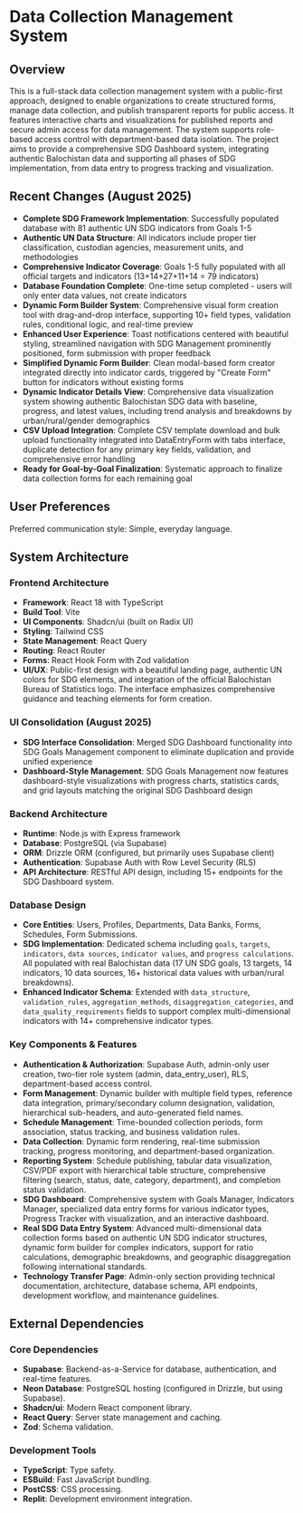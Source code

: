 # Data Collection Management System

## Overview
This is a full-stack data collection management system with a public-first approach, designed to enable organizations to create structured forms, manage data collection, and publish transparent reports for public access. It features interactive charts and visualizations for published reports and secure admin access for data management. The system supports role-based access control with department-based data isolation. The project aims to provide a comprehensive SDG Dashboard system, integrating authentic Balochistan data and supporting all phases of SDG implementation, from data entry to progress tracking and visualization.

## Recent Changes (August 2025)
- **Complete SDG Framework Implementation**: Successfully populated database with 81 authentic UN SDG indicators from Goals 1-5
- **Authentic UN Data Structure**: All indicators include proper tier classification, custodian agencies, measurement units, and methodologies
- **Comprehensive Indicator Coverage**: Goals 1-5 fully populated with all official targets and indicators (13+14+27+11+14 = 79 indicators)
- **Database Foundation Complete**: One-time setup completed - users will only enter data values, not create indicators
- **Dynamic Form Builder System**: Comprehensive visual form creation tool with drag-and-drop interface, supporting 10+ field types, validation rules, conditional logic, and real-time preview
- **Enhanced User Experience**: Toast notifications centered with beautiful styling, streamlined navigation with SDG Management prominently positioned, form submission with proper feedback
- **Simplified Dynamic Form Builder**: Clean modal-based form creator integrated directly into indicator cards, triggered by "Create Form" button for indicators without existing forms
- **Dynamic Indicator Details View**: Comprehensive data visualization system showing authentic Balochistan SDG data with baseline, progress, and latest values, including trend analysis and breakdowns by urban/rural/gender demographics
- **CSV Upload Integration**: Complete CSV template download and bulk upload functionality integrated into DataEntryForm with tabs interface, duplicate detection for any primary key fields, validation, and comprehensive error handling
- **Ready for Goal-by-Goal Finalization**: Systematic approach to finalize data collection forms for each remaining goal

## User Preferences
Preferred communication style: Simple, everyday language.

## System Architecture

### Frontend Architecture
- **Framework**: React 18 with TypeScript
- **Build Tool**: Vite
- **UI Components**: Shadcn/ui (built on Radix UI)
- **Styling**: Tailwind CSS
- **State Management**: React Query
- **Routing**: React Router
- **Forms**: React Hook Form with Zod validation
- **UI/UX**: Public-first design with a beautiful landing page, authentic UN colors for SDG elements, and integration of the official Balochistan Bureau of Statistics logo. The interface emphasizes comprehensive guidance and teaching elements for form creation.

### UI Consolidation (August 2025)
- **SDG Interface Consolidation**: Merged SDG Dashboard functionality into SDG Goals Management component to eliminate duplication and provide unified experience
- **Dashboard-Style Management**: SDG Goals Management now features dashboard-style visualizations with progress charts, statistics cards, and grid layouts matching the original SDG Dashboard design

### Backend Architecture
- **Runtime**: Node.js with Express framework
- **Database**: PostgreSQL (via Supabase)
- **ORM**: Drizzle ORM (configured, but primarily uses Supabase client)
- **Authentication**: Supabase Auth with Row Level Security (RLS)
- **API Architecture**: RESTful API design, including 15+ endpoints for the SDG Dashboard system.

### Database Design
- **Core Entities**: Users, Profiles, Departments, Data Banks, Forms, Schedules, Form Submissions.
- **SDG Implementation**: Dedicated schema including `goals`, `targets`, `indicators`, `data sources`, `indicator values`, and `progress calculations`. All populated with real Balochistan data (17 UN SDG goals, 13 targets, 14 indicators, 10 data sources, 16+ historical data values with urban/rural breakdowns).
- **Enhanced Indicator Schema**: Extended with `data_structure`, `validation_rules`, `aggregation_methods`, `disaggregation_categories`, and `data_quality_requirements` fields to support complex multi-dimensional indicators with 14+ comprehensive indicator types.

### Key Components & Features
- **Authentication & Authorization**: Supabase Auth, admin-only user creation, two-tier role system (admin, data_entry_user), RLS, department-based access control.
- **Form Management**: Dynamic builder with multiple field types, reference data integration, primary/secondary column designation, validation, hierarchical sub-headers, and auto-generated field names.
- **Schedule Management**: Time-bounded collection periods, form association, status tracking, and business validation rules.
- **Data Collection**: Dynamic form rendering, real-time submission tracking, progress monitoring, and department-based organization.
- **Reporting System**: Schedule publishing, tabular data visualization, CSV/PDF export with hierarchical table structure, comprehensive filtering (search, status, date, category, department), and completion status validation.
- **SDG Dashboard**: Comprehensive system with Goals Manager, Indicators Manager, specialized data entry forms for various indicator types, Progress Tracker with visualization, and an interactive dashboard.
- **Real SDG Data Entry System**: Advanced multi-dimensional data collection forms based on authentic UN SDG indicator structures, dynamic form builder for complex indicators, support for ratio calculations, demographic breakdowns, and geographic disaggregation following international standards.
- **Technology Transfer Page**: Admin-only section providing technical documentation, architecture, database schema, API endpoints, development workflow, and maintenance guidelines.

## External Dependencies

### Core Dependencies
- **Supabase**: Backend-as-a-Service for database, authentication, and real-time features.
- **Neon Database**: PostgreSQL hosting (configured in Drizzle, but using Supabase).
- **Shadcn/ui**: Modern React component library.
- **React Query**: Server state management and caching.
- **Zod**: Schema validation.

### Development Tools
- **TypeScript**: Type safety.
- **ESBuild**: Fast JavaScript bundling.
- **PostCSS**: CSS processing.
- **Replit**: Development environment integration.